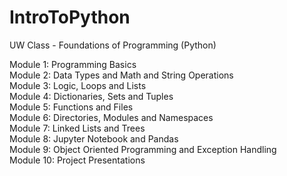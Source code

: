 # IntroToPython
UW Class - Foundations of Programming (Python)

Module 1: Programming Basics  
Module 2: Data Types and Math and String Operations  
Module 3: Logic, Loops and Lists  
Module 4: Dictionaries, Sets and Tuples  
Module 5: Functions and Files  
Module 6: Directories, Modules and Namespaces   
Module 7:  Linked Lists and Trees  
Module 8: Jupyter Notebook and Pandas   
Module 9: Object Oriented Programming and Exception Handling  
Module 10: Project Presentations  
